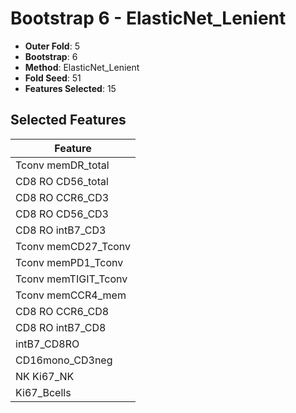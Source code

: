 # Bootstrap 6 - ElasticNet_Lenient

- **Outer Fold**: 5
- **Bootstrap**: 6
- **Method**: ElasticNet_Lenient
- **Fold Seed**: 51
- **Features Selected**: 15

## Selected Features

| Feature |
|---------|
| Tconv memDR_total |
| CD8 RO CD56_total |
| CD8 RO CCR6_CD3 |
| CD8 RO CD56_CD3 |
| CD8 RO intB7_CD3 |
| Tconv memCD27_Tconv |
| Tconv memPD1_Tconv |
| Tconv memTIGIT_Tconv |
| Tconv memCCR4_mem |
| CD8 RO CCR6_CD8 |
| CD8 RO intB7_CD8 |
| intB7_CD8RO |
| CD16mono_CD3neg |
| NK Ki67_NK |
| Ki67_Bcells |
